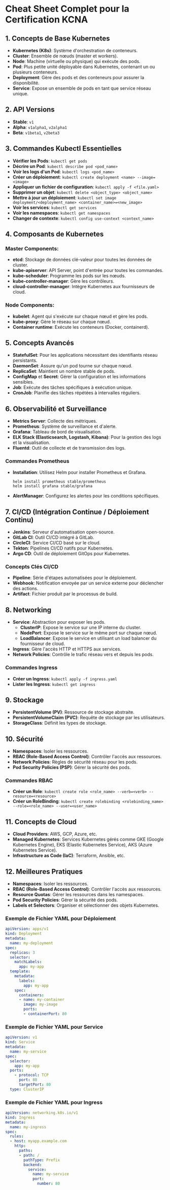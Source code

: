 # Cheat Sheet Complet pour la Certification KCNA

## 1. Concepts de Base Kubernetes
- **Kubernetes (K8s)**: Système d'orchestration de conteneurs.
- **Cluster**: Ensemble de nœuds (master et workers).
- **Node**: Machine (virtuelle ou physique) qui exécute des pods.
- **Pod**: Plus petite unité déployable dans Kubernetes, contenant un ou plusieurs conteneurs.
- **Deployment**: Gère des pods et des conteneurs pour assurer la disponibilité.
- **Service**: Expose un ensemble de pods en tant que service réseau unique.

## 2. API Versions
- **Stable**: `v1`
- **Alpha**: `v1alpha1`, `v2alpha1`
- **Beta**: `v1beta1`, `v2beta3`

## 3. Commandes Kubectl Essentielles
- **Vérifier les Pods**: `kubectl get pods`
- **Décrire un Pod**: `kubectl describe pod <pod_name>`
- **Voir les logs d'un Pod**: `kubectl logs <pod_name>`
- **Créer un déploiement**: `kubectl create deployment <name> --image=<image>`
- **Appliquer un fichier de configuration**: `kubectl apply -f <file.yaml>`
- **Supprimer un objet**: `kubectl delete <object_type> <object_name>`
- **Mettre à jour un déploiement**: `kubectl set image deployment/<deployment_name> <container_name>=<new_image>`
- **Voir les services**: `kubectl get services`
- **Voir les namespaces**: `kubectl get namespaces`
- **Changer de contexte**: `kubectl config use-context <context_name>`

## 4. Composants de Kubernetes
### Master Components:
- **etcd**: Stockage de données clé-valeur pour toutes les données de cluster.
- **kube-apiserver**: API Server, point d'entrée pour toutes les commandes.
- **kube-scheduler**: Programme les pods sur les nœuds.
- **kube-controller-manager**: Gère les contrôleurs.
- **cloud-controller-manager**: Intègre Kubernetes aux fournisseurs de cloud.

### Node Components:
- **kubelet**: Agent qui s'exécute sur chaque nœud et gère les pods.
- **kube-proxy**: Gère le réseau sur chaque nœud.
- **Container runtime**: Exécute les conteneurs (Docker, containerd).

## 5. Concepts Avancés
- **StatefulSet**: Pour les applications nécessitant des identifiants réseau persistants.
- **DaemonSet**: Assure qu'un pod tourne sur chaque nœud.
- **ReplicaSet**: Maintient un nombre stable de pods.
- **ConfigMap** et **Secret**: Gérer la configuration et les informations sensibles.
- **Job**: Exécute des tâches spécifiques à exécution unique.
- **CronJob**: Planifie des tâches répétées à intervalles réguliers.

## 6. Observabilité et Surveillance
- **Metrics Server**: Collecte des métriques.
- **Prometheus**: Système de surveillance et d'alerte.
- **Grafana**: Tableau de bord de visualisation.
- **ELK Stack (Elasticsearch, Logstash, Kibana)**: Pour la gestion des logs et la visualisation.
- **Fluentd**: Outil de collecte et de transmission des logs.

### Commandes Prometheus
- **Installation**: Utilisez Helm pour installer Prometheus et Grafana.
  ```sh
  helm install prometheus stable/prometheus
  helm install grafana stable/grafana
  ```
- **AlertManager**: Configurez les alertes pour les conditions spécifiques.

## 7. CI/CD (Intégration Continue / Déploiement Continu)
- **Jenkins**: Serveur d'automatisation open-source.
- **GitLab CI**: Outil CI/CD intégré à GitLab.
- **CircleCI**: Service CI/CD basé sur le cloud.
- **Tekton**: Pipelines CI/CD natifs pour Kubernetes.
- **Argo CD**: Outil de déploiement GitOps pour Kubernetes.

### Concepts Clés CI/CD
- **Pipeline**: Série d'étapes automatisées pour le déploiement.
- **Webhook**: Notification envoyée par un service externe pour déclencher des actions.
- **Artifact**: Fichier produit par le processus de build.

## 8. Networking
- **Service**: Abstraction pour exposer les pods.
  - **ClusterIP**: Expose le service sur une IP interne du cluster.
  - **NodePort**: Expose le service sur le même port sur chaque nœud.
  - **LoadBalancer**: Expose le service en utilisant un load balancer du fournisseur de cloud.
- **Ingress**: Gère l'accès HTTP et HTTPS aux services.
- **Network Policies**: Contrôle le trafic réseau vers et depuis les pods.

### Commandes Ingress
- **Créer un Ingress**: `kubectl apply -f ingress.yaml`
- **Lister les Ingress**: `kubectl get ingress`

## 9. Stockage
- **PersistentVolume (PV)**: Ressource de stockage abstraite.
- **PersistentVolumeClaim (PVC)**: Requête de stockage par les utilisateurs.
- **StorageClass**: Définit les types de stockage.

## 10. Sécurité
- **Namespaces**: Isoler les ressources.
- **RBAC (Role-Based Access Control)**: Contrôler l'accès aux ressources.
- **Network Policies**: Règles de sécurité réseau pour les pods.
- **Pod Security Policies (PSP)**: Gérer la sécurité des pods.

### Commandes RBAC
- **Créer un Role**: `kubectl create role <role_name> --verb=<verb> --resource=<resource>`
- **Créer un RoleBinding**: `kubectl create rolebinding <rolebinding_name> --role=<role_name> --user=<user_name>`

## 11. Concepts de Cloud
- **Cloud Providers**: AWS, GCP, Azure, etc.
- **Managed Kubernetes**: Services Kubernetes gérés comme GKE (Google Kubernetes Engine), EKS (Elastic Kubernetes Service), AKS (Azure Kubernetes Service).
- **Infrastructure as Code (IaC)**: Terraform, Ansible, etc.

## 12. Meilleures Pratiques
- **Namespaces**: Isoler les ressources.
- **RBAC (Role-Based Access Control)**: Contrôler l'accès aux ressources.
- **Resource Quotas**: Gérer les ressources dans les namespaces.
- **Pod Security Policies**: Gérer la sécurité des pods.
- **Labels et Selectors**: Organiser et sélectionner des objets Kubernetes.

### Exemple de Fichier YAML pour Déploiement
```yaml
apiVersion: apps/v1
kind: Deployment
metadata:
  name: my-deployment
spec:
  replicas: 3
  selector:
    matchLabels:
      app: my-app
  template:
    metadata:
      labels:
        app: my-app
    spec:
      containers:
      - name: my-container
        image: my-image
        ports:
        - containerPort: 80
```

### Exemple de Fichier YAML pour Service
```yaml
apiVersion: v1
kind: Service
metadata:
  name: my-service
spec:
  selector:
    app: my-app
  ports:
    - protocol: TCP
      port: 80
      targetPort: 80
  type: ClusterIP
```

### Exemple de Fichier YAML pour Ingress
```yaml
apiVersion: networking.k8s.io/v1
kind: Ingress
metadata:
  name: my-ingress
spec:
  rules:
  - host: myapp.example.com
    http:
      paths:
      - path: /
        pathType: Prefix
        backend:
          service:
            name: my-service
            port:
              number: 80
```
